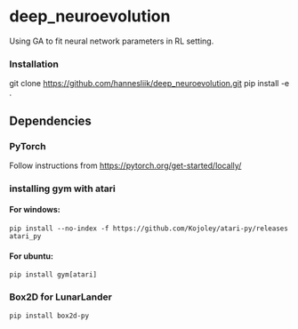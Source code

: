 # deep_neuroevolution
Using GA to fit neural network parameters in RL setting.
### Installation
git clone https://github.com/hannesliik/deep_neuroevolution.git
pip install -e .
## Dependencies
### PyTorch
Follow instructions from https://pytorch.org/get-started/locally/
### installing gym with atari
#### For windows:
`pip install --no-index -f https://github.com/Kojoley/atari-py/releases atari_py`
#### For ubuntu:
`pip install gym[atari]`
### Box2D for LunarLander
`pip install box2d-py`
